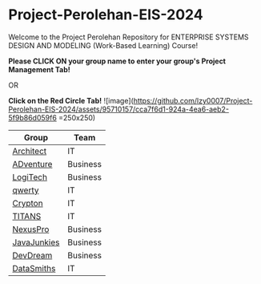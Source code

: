 # Project-Perolehan-EIS-2024
Welcome to the Project Perolehan Repository for ENTERPRISE SYSTEMS DESIGN AND MODELING (Work-Based Learning) Course!

**Please CLICK ON your group name to enter your group's Project Management Tab!**

OR

**Click on the Red Circle Tab!**
![image](https://github.com/lzy0007/Project-Perolehan-EIS-2024/assets/95710157/cca7f6d1-924a-4ea6-aeb2-5f9b86d059f6 =250x250)



|Group                          |Team|
|-------------------------------|-|
|<a href="" >Architect</a>|IT|
|<a href="" >ADventure</a>|Business|
|<a href="" >LogiTech</a>|Business|
|<a href="" >qwerty</a>|IT|
|<a href="https://github.com/users/lzy0007/projects/7" >Crypton</a>|IT|
|<a href="" >TITANS</a>|IT|
|<a href="" >NexusPro</a>|Business|
|<a href="" >JavaJunkies</a>|Business|
|<a href="" >DevDream</a>|Business|
|<a href="" >DataSmiths</a>|IT|
